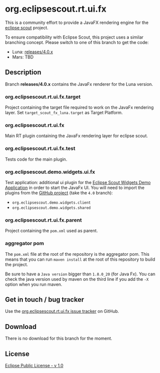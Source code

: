 org.eclipsescout.rt.ui.fx
=========================

This is a community effort to provide a JavaFX rendering engine for the [eclipse scout](http://eclipse.org/scout/) project.

To ensure compatibility with Eclipse Scout, this project uses a similar branching concept. Please switch to one of this branch to get the code:

* Luna: [releases/4.0.x](http://github.com/jmini/org.eclipsescout.rt.ui.fx/tree/releases/4.0.x)
* Mars: TBD

Description
-----------

Branch **releases/4.0.x** contains the JavaFx renderer for the Luna version. 

### org.eclipsescout.rt.ui.fx.target

Project containing the target file required to work on the JavaFx rendering layer.
Set `target_scout_fx_luna.target` as Target Platform.

### org.eclipsescout.rt.ui.fx

Main RT plugin containing the JavaFx rendering layer for eclipse scout.


### org.eclipsescout.rt.ui.fx.test

Tests code for the main plugin.


### org.eclipsescout.demo.widgets.ui.fx

Test application: additional ui plugin for the [Eclipse Scout Widgets Demo Application](http://wiki.eclipse.org/Scout/Demo#Widgets) in order to start the JavaFx UI.
You will need to import the plugins from the [GitHub project](https://github.com/BSI-Business-Systems-Integration-AG/org.eclipsescout.demo/) (take the `4.0` branch):
* `org.eclipsescout.demo.widgets.client`
* `org.eclipsescout.demo.widgets.shared`


### org.eclipsescout.rt.ui.fx.parent

Project containing the `pom.xml` used as parent.


### aggregator pom

The `pom.xml` file at the root of the repository is the aggregator pom. 
This means that you can run `maven install` at the root of this repository to build the project.

Be sure to have a `Java version` bigger than `1.8.0_20` (for Java Fx).
You can check the java version used by maven on the third line if you add the `-X` option when you run maven.


Get in touch / bug tracker
--------------------------

Use the [org.eclipsescout.rt.ui.fx issue tracker](http://github.com/jmini/org.eclipsescout.rt.ui.fx/issues) on GitHub.


Download
--------

There is no download for this branch for the moment.


License
-------

[Eclipse Public License - v 1.0](http://www.eclipse.org/legal/epl-v10.html)


